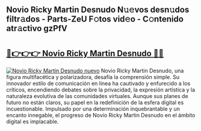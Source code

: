 ## Novio Ricky Martin Desnudo N𝚞𝚎vos desn𝚞dos filtr𝚊dos - Parts-ZeU F𝚘tos vid𝚎o - C𝚘ntenido atr𝚊ctivo gzPfV

# <h2><a href="http://mbb7zwq.tromn.icu/?c=Novio+Ricky+Martin+Desnudo">🔗👉👉👉 Novio Ricky Martin Desnudo 🔗🔗</a></h2>

[![Novio Ricky Martin Desnudo nuevo](https://i.imgur.com/pEAQMta.gif)](http://mbb7zwq.tromn.icu/?c=Novio+Ricky+Martin+Desnudo)
Novio Ricky Martin Desnudo, una figura multifacética y polarizadora, desafía la comprensión simple. Su innovador estilo de comunicación en línea ha cautivado y enfurecido a los críticos, encendiendo debates sobre la privacidad, la expresión artística y la naturaleza evolutiva de las comunidades virtuales. Aunque sus planes de futuro no están claros, su papel en la redefinición de la esfera digital es incuestionable. Impulsado por una determinación inquebrantable y un encanto innegable, el progreso de Novio Ricky Martin Desnudo en el ámbito digital es implacable.
